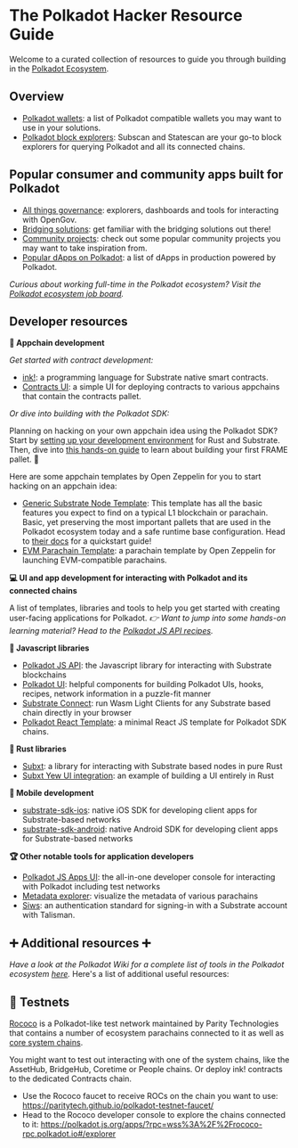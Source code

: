 # The Polkadot Hacker Resource Guide

Welcome to a curated collection of resources to guide you through building in the [Polkadot Ecosystem](https://polkadot.network/).

## Overview

- [Polkadot wallets](https://github.com/haquefardeen/awesome-dot?tab=readme-ov-file#wallets): a list of Polkadot compatible wallets you may want to use in your solutions.
- [Polkadot block explorers](https://github.com/haquefardeen/awesome-dot?tab=readme-ov-file#block-explorers): Subscan and Statescan are your go-to block explorers for querying Polkadot and all its connected chains.

## Popular consumer and community apps built for Polkadot

- [All things governance](https://github.com/haquefardeen/awesome-dot?tab=readme-ov-file#governance): explorers, dashboards and tools for interacting with OpenGov.
- [Bridging solutions](https://github.com/haquefardeen/awesome-dot?tab=readme-ov-file#bridges): get familiar with the bridging solutions out there!
- [Community projects](https://github.com/haquefardeen/awesome-dot?tab=readme-ov-file#community-projects): check out some popular community projects you may want to take inspiration from.
- [Popular dApps on Polkadot](https://github.com/haquefardeen/awesome-dot?tab=readme-ov-file#dapps): a list of dApps in production powered by Polkadot.

_Curious about working full-time in the Polkadot ecosystem? Visit the [Polkadot ecosystem job board](https://polkadot.getro.com/jobs)._

## Developer resources

**🦀 Appchain development** 

_Get started with contract development:_

- [ink!](https://use.ink/): a programming language for Substrate native smart contracts.
- [Contracts UI](https://contracts-ui.substrate.io/?rpc=wss://rococo-contracts-rpc.polkadot.io): a simple UI for deploying contracts to various appchains that contain the contracts pallet. 

_Or dive into building with the Polkadot SDK:_

Planning on hacking on your own appchain idea using the Polkadot SDK? Start by [setting up your development environment](https://docs.substrate.io/install/) for Rust and Substrate. Then, dive into [this hands-on guide](https://paritytech.github.io/polkadot-sdk/master/polkadot_sdk_docs/guides/your_first_pallet/index.html) to learn about building your first FRAME pallet. 🚀

Here are some appchain templates by Open Zeppelin for you to start hacking on an appchain idea:

- [Generic Substrate Node Template](https://github.com/substrate-developer-hub/substrate-node-template): This template has all the basic features you expect to find on a typical L1 blockchain or parachain. Basic, yet preserving the most important pallets that are used in the Polkadot ecosystem today and a safe runtime base configuration. Head to [their docs](https://docs.openzeppelin.com/substrate-runtimes/1.0.0/) for a quickstart guide!
- [EVM Parachain Template]([https://github.com/paritytech/frontier-parachain-template](https://github.com/OpenZeppelin/polkadot-evm-runtime-template)): a parachain template by Open Zeppelin for launching EVM-compatible parachains.

**💻 UI and app development for interacting with Polkadot and its connected chains**

A list of templates, libraries and tools to help you get started with creating user-facing applications for Polkadot. _👉 Want to jump into some hands-on learning material? Head to the [Polkadot JS API recipes](https://polkadotjs-developer-hub.gitbook.io/polkadotjs-recipies/)._

**🍦 Javascript libraries**

- [Polkadot JS API](https://polkadot.js.org/docs/api/): the Javascript library for interacting with Substrate blockchains
- [Polkadot UI](http://www.polkadot-ui.xyz): helpful components for building Polkadot UIs, hooks, recipes, network information in a puzzle-fit manner
- [Substrate Connect](https://github.com/paritytech/substrate-connect): run Wasm Light Clients for any Substrate based chain directly in your browser
- [Polkadot React Template](https://github.com/shawntabrizi/polkadot-react-template): a minimal React JS template for Polkadot SDK chains.

**🦀 Rust libraries**

- [Subxt](https://docs.rs/subxt/latest/subxt/): a library for interacting with Substrate based nodes in pure Rust
- [Subxt Yew UI integration](https://github.com/paritytech/subxt/tree/master/examples/wasm-example): an example of building a UI entirely in Rust 

**📱 Mobile development**

- [substrate-sdk-ios](https://github.com/novasamatech/substrate-sdk-ios): native iOS SDK for developing client apps for Substrate-based networks
- [substrate-sdk-android](https://github.com/novasamatech/substrate-sdk-android): native Android SDK for developing client apps for Substrate-based networks

**🏆 Other notable tools for application developers**

- [Polkadot JS Apps UI](https://polkadot.js.org/apps/#/explorer): the all-in-one developer console for interacting with Polkadot including test networks
- [Metadata explorer](https://wiki.polkadot.network/docs/metadata): visualize the metadata of various parachains
- [Siws](https://siws.xyz/): an authentication standard for signing-in with a Substrate account with Talisman.


## ➕ Additional resources ➕

_Have a look at the Polkadot Wiki for a complete list of tools in the Polkadot ecosystem [here](https://wiki.polkadot.network/docs/build-tools-index)._ Here's a list of additional useful resources:


## 🛜 Testnets 

[Rococo](https://substrate.io/developers/rococo-network/) is a Polkadot-like test network maintained by Parity Technologies that contains a number of ecosystem parachains connected to it as well as [core system chains](https://wiki.polkadot.network/docs/learn-system-chains).

You might want to test out interacting with one of the system chains, like the AssetHub, BridgeHub, Coretime or People chains. Or deploy ink! contracts to the dedicated Contracts chain.

- Use the Rococo faucet to receive ROCs on the chain you want to use: https://paritytech.github.io/polkadot-testnet-faucet/
- Head to the Rococo developer console to explore the chains connected to it: https://polkadot.js.org/apps/?rpc=wss%3A%2F%2Frococo-rpc.polkadot.io#/explorer
